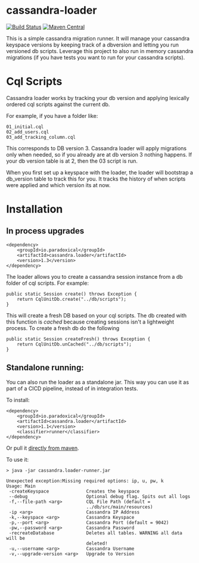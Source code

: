 cassandra-loader
========================

[![Build Status](https://travis-ci.org/paradoxical-io/cassandra-loader.svg?branch=master)](https://travis-ci.org/paradoxical-io/cassandra-loader)
[![Maven Central](https://img.shields.io/maven-central/v/io.paradoxical/cassandra.loader.svg?maxAge=2592000)](https://github.com/paradoxical-io/cassandra-loader/releases)

This is a simple cassandra migration runner. It will manage your cassandra keyspace versions by keeping track of a 
dbversion and letting you run versioned db scripts. Leverage this project to also run in memory cassandra migrations 
(if you have tests you want to run for your cassandra scripts).

# Cql Scripts

Cassandra loader works by tracking your db version and applying lexically ordered cql scripts against the current db.

For example, if you have a folder like:

```
01_initial.cql
02_add_users.cql
03_add_tracking_column.cql
```

This corresponds to DB version 3.  Cassandra loader will apply migrations only when needed, so if you already are at db version 3 nothing happens. If your db version table is at 2, then the 03 script is run.

When you first set up a keyspace with the loader, the loader will bootstrap a db_version table to track this for you. It tracks the history of when scripts were applied and which version its at now.

# Installation

## In process upgrades

```
<dependency>
    <groupId>io.paradoxical</groupId>
    <artifactId>cassandra.loader</artifactId>
    <version>1.3</version>
</dependency>
```

The loader allows you to create a cassandra session instance from a db folder of cql scripts. For example:

```
public static Session create() throws Exception {
    return CqlUnitDb.create("../db/scripts");
}
```

This will create a fresh DB based on your cql scripts.  The db created with this function is *cached* because creating sessions isn't a lightweight process.  To create a fresh db do the following

```
public static Session createFresh() throws Exception {
    return CqlUnitDb.unCached("../db/scripts");
}
```

## Standalone running:

You can also run the loader as a standalone jar.  This way you can use it as part of a CICD pipeline, instead of in integration tests.

To install:

```
<dependency>
    <groupId>io.paradoxical</groupId>
    <artifactId>cassandra.loader</artifactId>
    <version>1.1</version>
    <classifier>runner</classifier>
</dependency>
```

Or pull it [directly from maven](https://repo1.maven.org/maven2/io/paradoxical/cassandra.loader/1.1/cassandra.loader-1.1-runner.jar).

To use it:


```
> java -jar cassandra.loader-runner.jar

Unexpected exception:Missing required options: ip, u, pw, k
Usage: Main
 -createKeyspace              Creates the keyspace
 --debug                      Optional debug flag. Spits out all logs
 -f,--file-path <arg>         CQL File Path (default =
                              ../db/src/main/resources)
 -ip <arg>                    Cassandra IP Address
 -k,--keyspace <arg>          Cassandra Keyspace
 -p,--port <arg>              Cassandra Port (default = 9042)
 -pw,--password <arg>         Cassandra Password
 -recreateDatabase            Deletes all tables. WARNING all data will be
                              deleted!
 -u,--username <arg>          Cassandra Username
 -v,--upgrade-version <arg>   Upgrade to Version
